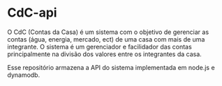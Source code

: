 # CdC-api

O CdC (Contas da Casa) é um sistema com o objetivo de gerenciar as contas (água, energia, mercado, ect) de uma casa com mais de uma integrante. 
O sistema é um gerenciador e facilidador das contas principalmente na divisão dos valores entre os integrantes da casa. 

Esse repositório armazena a API do sistema implementada em node.js e dynamodb.
